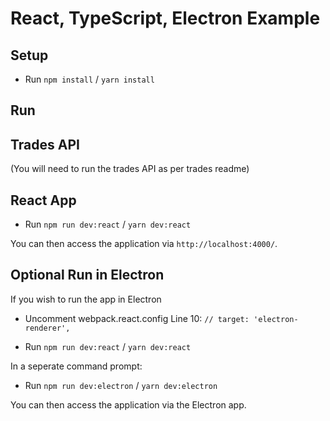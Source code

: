 # React, TypeScript, Electron Example

## Setup

- Run `npm install` / `yarn install`

## Run

## Trades API

(You will need to run the trades API as per trades readme)

## React App

- Run `npm run dev:react` / `yarn dev:react`

You can then access the application via `http://localhost:4000/`.

## Optional Run in Electron

If you wish to run the app in Electron

- Uncomment webpack.react.config Line 10:
   `// target: 'electron-renderer',`

- Run `npm run dev:react` / `yarn dev:react`

In a seperate command prompt:
- Run `npm run dev:electron` / `yarn dev:electron`

You can then access the application via the Electron app.
